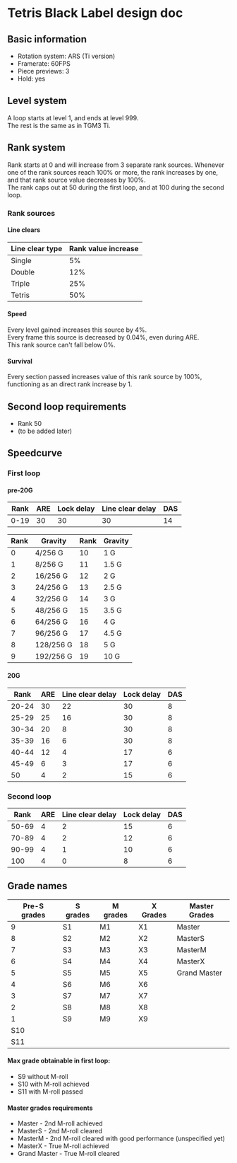 # Tetris Black Label design doc

## Basic information  
* Rotation system: ARS (Ti version)
* Framerate: 60FPS
* Piece previews: 3
* Hold: yes

## Level system  
A loop starts at level 1, and ends at level 999.  
The rest is the same as in TGM3 Ti.

## Rank system  
Rank starts at 0 and will increase from 3 separate rank sources.
Whenever one of the rank sources reach 100% or more, the rank increases by one, and that rank source value decreases by 100%.  
The rank caps out at 50 during the first loop, and at 100 during the second loop.

### Rank sources  
#### Line clears  
Line clear type | Rank value increase
---|---
Single | 5%
Double | 12%
Triple | 25%
Tetris | 50%

#### Speed  
Every level gained increases this source by 4%.  
Every frame this source is decreased by 0.04%, even during ARE.  
This rank source can't fall below 0%.

#### Survival  
Every section passed increases value of this rank source by 100%, functioning as an direct rank increase by 1.

## Second loop requirements  
* Rank 50
* (to be added later)

## Speedcurve  
### First loop  
#### pre-20G  
Rank | ARE | Lock delay | Line clear delay | DAS
---|---|---|---|---
0-19 | 30 | 30 | 30 | 14

Rank | Gravity | Rank | Gravity
---|---|---|---
0 | 4/256 G | 10 | 1 G
1 | 8/256 G | 11 | 1.5 G
2 | 16/256 G | 12 | 2 G
3 | 24/256 G | 13 | 2.5 G
4 | 32/256 G | 14 | 3 G
5 | 48/256 G | 15 | 3.5 G
6 | 64/256 G | 16 | 4 G
7 | 96/256 G | 17 | 4.5 G
8 | 128/256 G | 18 | 5 G
9 | 192/256 G | 19 | 10 G

#### 20G  
Rank | ARE | Line clear delay | Lock delay | DAS
---|---|---|---|---
20-24 | 30 | 22 | 30 | 8
25-29 | 25 | 16 | 30 | 8
30-34 | 20 | 8 | 30 | 8
35-39 | 16 | 6 | 30 | 8
40-44 | 12 | 4 | 17 | 6
45-49 | 6 | 3 | 17 | 6
50 | 4 | 2 | 15 | 6

### Second loop  
Rank | ARE | Line clear delay | Lock delay | DAS
---|---|---|---|---
50-69 | 4 | 2 | 15 | 6
70-89 | 4 | 2 | 12 | 6
90-99 | 4 | 1 | 10 | 6
100 | 4 | 0 | 8 | 6

## Grade names  
Pre-S grades|S grades|M grades|X Grades|Master Grades
---|---|---|---|---
9|S1|M1|X1|Master
8|S2|M2|X2|MasterS
7|S3|M3|X3|MasterM
6|S4|M4|X4|MasterX
5|S5|M5|X5|Grand Master
4|S6|M6|X6|
3|S7|M7|X7|
2|S8|M8|X8|
1|S9|M9|X9|
 |S10|||
 |S11|||

#### Max grade obtainable in first loop:
* S9 without M-roll
* S10 with M-roll achieved
* S11 with M-roll passed

#### Master grades requirements
* Master - 2nd M-roll achieved
* MasterS - 2nd M-roll cleared
* MasterM - 2nd M-roll cleared with good performance (unspecified yet)
* MasterX - True M-roll achieved
* Grand Master - True M-roll cleared
